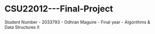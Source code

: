 # CSU22012---Final-Project
Student Number - 2033793 - Odhran Maguire - Final year - Algorithms &amp; Data Structures II
